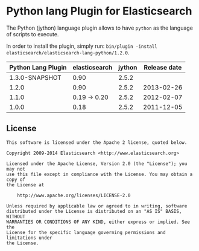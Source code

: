 Python lang Plugin for Elasticsearch
==================================

The Python (jython) language plugin allows to have `python` as the language of scripts to execute.

In order to install the plugin, simply run: `bin/plugin -install elasticsearch/elasticsearch-lang-python/1.2.0`.

|     Python Lang Plugin     |    elasticsearch    |  jython  |Release date |
|----------------------------|---------------------|----------|:------------:|
| 1.3.0-SNAPSHOT             | 0.90                |  2.5.2   |              |
| 1.2.0                      | 0.90                |  2.5.2   |  2013-02-26  |
| 1.1.0                      | 0.19 -> 0.20        |  2.5.2   |  2012-02-07  |
| 1.0.0                      | 0.18                |  2.5.2   |  2011-12-05  |

License
-------

    This software is licensed under the Apache 2 license, quoted below.

    Copyright 2009-2014 Elasticsearch <http://www.elasticsearch.org>

    Licensed under the Apache License, Version 2.0 (the "License"); you may not
    use this file except in compliance with the License. You may obtain a copy of
    the License at

        http://www.apache.org/licenses/LICENSE-2.0

    Unless required by applicable law or agreed to in writing, software
    distributed under the License is distributed on an "AS IS" BASIS, WITHOUT
    WARRANTIES OR CONDITIONS OF ANY KIND, either express or implied. See the
    License for the specific language governing permissions and limitations under
    the License.
